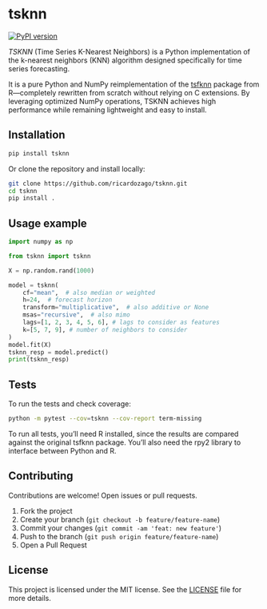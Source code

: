 # tsknn

[![PyPI version](https://badge.fury.io/py/tsknn.svg)](https://badge.fury.io/py/tsknn)

*TSKNN* (Time Series K-Nearest Neighbors) is a Python implementation of the k-nearest neighbors (KNN) algorithm designed specifically for time series forecasting.

It is a pure Python and NumPy reimplementation of the [tsfknn](https://github.com/franciscomartinezdelrio/tsfknn) package from R—completely rewritten from scratch without relying on C extensions. By leveraging optimized NumPy operations, TSKNN achieves high performance while remaining lightweight and easy to install.


## Installation

```bash
pip install tsknn
```

Or clone the repository and install locally:

```bash
git clone https://github.com/ricardozago/tsknn.git
cd tsknn
pip install .
```

## Usage example

```python
import numpy as np

from tsknn import tsknn

X = np.random.rand(1000)

model = tsknn(
    cf="mean",  # also median or weighted
    h=24,  # forecast horizon
    transform="multiplicative",  # also additive or None
    msas="recursive",  # also mimo
    lags=[1, 2, 3, 4, 5, 6], # lags to consider as features
    k=[5, 7, 9], # number of neighbors to consider
)
model.fit(X)
tsknn_resp = model.predict()
print(tsknn_resp)
```

## Tests

To run the tests and check coverage:

```bash
python -m pytest --cov=tsknn --cov-report term-missing
```

To run all tests, you’ll need R installed, since the results are compared against the original tsfknn package. You’ll also need the rpy2 library to interface between Python and R.

## Contributing

Contributions are welcome! Open issues or pull requests.

1. Fork the project
2. Create your branch (`git checkout -b feature/feature-name`)
3. Commit your changes (`git commit -am 'feat: new feature'`)
4. Push to the branch (`git push origin feature/feature-name`)
5. Open a Pull Request

## License

This project is licensed under the MIT license. See the [LICENSE](LICENSE) file for more details.

